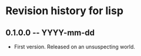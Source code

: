 # Revision history for lisp

## 0.1.0.0 -- YYYY-mm-dd

* First version. Released on an unsuspecting world.
